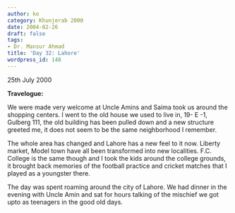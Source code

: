```yaml
---
author: ko
category: Khunjerab 2000
date: 2004-02-26
draft: false
tags:
- Dr. Mansur Ahmad
title: 'Day 32: Lahore'
wordpress_id: 148
---
```


25th July 2000

**Travelogue:**

We were made very welcome at Uncle Amins and Saima took us around the shopping centers. I went to the old house we used to live in, 19- E -1, Gulberg 111, the old building has been pulled down and a new structure greeted me, it does not seem to be the same neighborhood I remember.

The whole area has changed and Lahore has a new feel to it now. Liberty market, Model town have all been transformed into new localities. F.C. College is the same though and I took the kids around the college grounds, it brought back memories of the football practice and cricket matches that I played as a youngster there.

The day was spent roaming around the city of Lahore. We had dinner in the evening with Uncle Amin and sat for hours talking of the mischief we got upto as teenagers in the good old days.